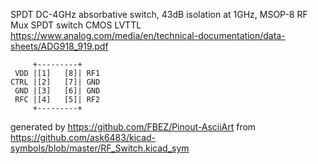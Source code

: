 SPDT DC-4GHz absorbative switch, 43dB isolation at 1GHz, MSOP-8
RF Mux SPDT switch CMOS LVTTL
https://www.analog.com/media/en/technical-documentation/data-sheets/ADG918_919.pdf


	     +---------+
	 VDD |[1]   [8]| RF1
	CTRL |[2]   [7]| GND
	 GND |[3]   [6]| GND
	 RFC |[4]   [5]| RF2
	     +---------+


generated by https://github.com/FBEZ/Pinout-AsciiArt from https://github.com/ask6483/kicad-symbols/blob/master/RF_Switch.kicad_sym